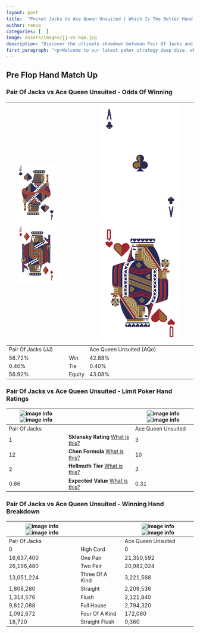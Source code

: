 ```yaml
---
layout: post
title:  "Pocket Jacks Vs Ace Queen Unsuited | Which Is The Better Hand In Poker? A Complete Guide"
author: reece
categories: [  ]
image: assets/images/jj-vs-aqo.jpg
description: "Discover the ultimate showdown between Pair Of Jacks and Ace Queen Unsuited in poker! Uncover the odds, strategies, and scenarios where one hand triumphs over the other. Get ready to up your poker game with this thrilling analysis."
first_paragraph: "<p>Welcome to our latest poker strategy deep dive, where we're pitting two distinct hands against each other in a high-stakes showdown: Pair Of Jacks vs Ace Queen Unsuited.</p><p>In the dynamic world of poker, every decision counts, and knowing which hand holds the upper hand is key to your success at the table.</p><p>In this article, we'll dissect these two hands, explore the scenarios where one dominates the other, and equip you with the knowledge to make strategic choices that can tip the odds in your favor.</p><p>Get ready to unravel the intriguing dynamics of these poker hands and elevate your game to new heights.</p>"
---
```




[comment]: # (sp0)

## Pre Flop Hand Match Up

<div class="table hand-ratings" markdown="1"> 



### Pair Of Jacks vs Ace Queen Unsuited - Odds Of Winning


    
| ![image info](assets/images/hand1/j.png) ![image info](assets/images/hand1/jo.png) |  | ![image info](assets/images/hand2/a.png) ![image info](assets/images/hand2/qo.png) |
| -------- | -------- | -------- |
| Pair Of Jacks (JJ) |  | Ace Queen Unsuited (AQo) |
| 56.72% | Win | 42.88% |
| 0.40% | Tie | 0.40% |
| 56.92% | Equity | 43.08% |




[comment]: # (sp1)



### Pair Of Jacks vs Ace Queen Unsuited - Limit Poker Hand Ratings


    
| ![image info](https://www.riverpairs.com/assets/images/hand1/j.png) ![image info](https://www.riverpairs.com/assets/images/hand1/jo.png) |  | ![image info](https://www.riverpairs.com/assets/images/hand2/a.png) ![image info](https://www.riverpairs.com/assets/images/hand2/qo.png) |
| -------- | -------- | -------- |
| Pair Of Jacks |  | Ace Queen Unsuited |
| 1 | **Sklansky Rating** [What is this?](/sklansky-rating-explained) | 3 |
| 12 | **Chen Formula** [What is this?](/chen-formula-explained) | 10 |
| 2 | **Hellmuth Tier** [What is this?](/Hellmuth-tier-explained) | 3 |
| 0.86 | **Expected Value** [What is this?](/expected-value-explained) | 0.31 |




[comment]: # (sp2)



### Pair Of Jacks vs Ace Queen Unsuited - Winning Hand Breakdown


    
| ![image info](https://www.riverpairs.com/assets/images/hand1/j.png) ![image info](https://www.riverpairs.com/assets/images/hand1/jo.png) |  | ![image info](https://www.riverpairs.com/assets/images/hand2/a.png) ![image info](https://www.riverpairs.com/assets/images/hand2/qo.png) |
| -------- | -------- | -------- |
| Pair Of Jacks |  | Ace Queen Unsuited |
| 0 | High Card | 0 |
| 16,637,400 | One Pair | 21,350,592 |
| 26,196,480 | Two Pair | 20,982,024 |
| 13,051,224 | Three Of A Kind | 3,221,568 |
| 1,808,280 | Straight | 2,209,536 |
| 1,314,576 | Flush | 2,121,840 |
| 9,812,088 | Full House | 2,794,320 |
| 1,092,672 | Four Of A Kind | 172,080 |
| 18,720 | Straight Flush | 9,360 |




[comment]: # (sp3)



</div>

[comment]: # (sp4)



[comment]: # (sp5)

